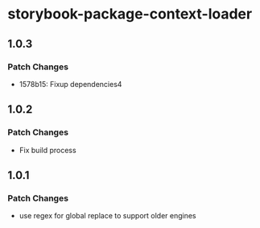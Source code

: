 # storybook-package-context-loader

## 1.0.3

### Patch Changes

- 1578b15: Fixup dependencies4

## 1.0.2

### Patch Changes

- Fix build process

## 1.0.1

### Patch Changes

- use regex for global replace to support older engines
